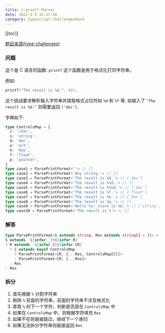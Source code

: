 ```yaml
---
title: C-printf Parser
date: 2022-5-5 15:17:50
category: typescript-challenge>hard
---
```


[[toc]]

[题目来源(type-challenges)](https://github.com/type-challenges/type-challenges/blob/main/questions/00147-hard-c-printf-parser/README.md)

### 问题

这个是 C 语言的函数: `printf` 这个函数是用于格式化打印字符串。

例如: 

```c
printf("The result is %d.", 42);
```

这个挑战要求解析输入字符串并提取格式占位符如 `%d` 和 `%f` 等. 如输入了 `"The result is %d."` 则需要返回 `['dec']`.

字典如下:
```typescript
type ControlsMap = {
  c: 'char',
  s: 'string',
  d: 'dec',
  o: 'oct',
  h: 'hex',
  f: 'float',
  p: 'pointer',
}
type case1 = ParsePrintFormat<''> // []
type case2 = ParsePrintFormat<'Any string.'> // []
type case3 = ParsePrintFormat<'The result is %d.'> // ['dec']
type case4 = ParsePrintFormat<'The result is %%d.'> // []
type case5 = ParsePrintFormat<'The result is %%%d.'> // ['dec']
type case6 = ParsePrintFormat<'The result is %f.'> // ['float']
type case7 = ParsePrintFormat<'The result is %h.'> // ['hex']
type case8 = ParsePrintFormat<'The result is %q.'> // []
type case9 = ParsePrintFormat<'Hello %s: score is %d.'> // ['string', 'dec']
type case10 = ParsePrintFormat<'The result is %'> // []
```

### 解答

```typescript
type ParsePrintFormat<S extends string, Res extends string[] = []> = 
S extends `${infer _}%${infer R}`
? R extends `${infer C}${infer CR}`
  ? C extends keyof ControlsMap 
    ? ParsePrintFormat<CR, [...Res, ControlsMap[C]]>
    : ParsePrintFormat<CR, [...Res]>
  : Res
: Res
```

### 拆分

1. 首先根据 `%` 分割字符串
2. 剔除 `%` 前面的字符串，前面的字符串不涉及格式化
3. 拿取 `%` 的下一个字符，判断是否是在 `ControlsMap` 中
4. 如果在 `ControlsMap` 中，则根据字符填充 `Res`
5. 如果不在则直接跳过，继续下一个递归
6. 如果无法拆分字符串则直接返回 `Res`
